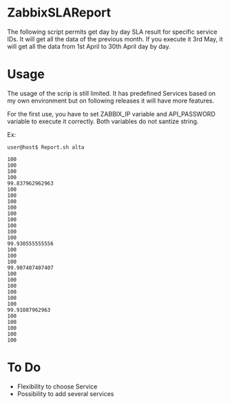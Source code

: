# ZabbixSLAReport
The following script permits get day by day SLA result for specific service IDs. It will get all the data of the previous month. If you execute it 3rd May, it will get all the data from 1st April to 30th April day by day.

# Usage
The usage of the scrip is still limited. It has predefined Services based on my own environment but on following releases it will have more features.

For the first use, you have to set ZABBIX_IP variable and API_PASSWORD variable to execute it correctly. Both variables do not santize string.

Ex:
```
user@host$ Report.sh alta

100
100
100
100
99.837962962963
100
100
100
100
100
100
100
100
100
99.930555555556
100
100
100
99.907407407407
100
100
100
100
100
100
99.91087962963
100
100
100
100
100
```

# To Do
 - Flexibility to choose Service
 - Possibility to add several services
